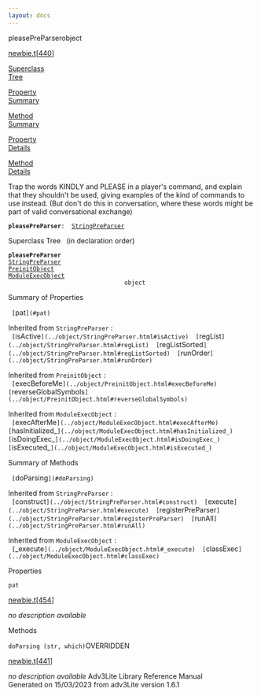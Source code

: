 ```yaml
---
layout: docs
---
```

<span class="title">pleasePreParser</span><span class="type">object</span>

[newbie.t](../file/newbie.t.html)\[[440](../source/newbie.t.html#440)\]

[Superclass  
Tree](#_SuperClassTree_)

[Property  
Summary](#_PropSummary_)

[Method  
Summary](#_MethodSummary_)

[Property  
Details](#_Properties_)

[Method  
Details](#_Methods_)



Trap the words KINDLY and PLEASE in a player's command, and explain that
they shouldn't be used, giving examples of the kind of commands to use
instead. (But don't do this in conversation, where these words might be
part of valid conversational exchange)

**`pleasePreParser`**` :   `[`StringPreParser`](../object/StringPreParser.html)



<span id="_SuperClassTree_"></span>



<span class="hdln">Superclass Tree</span>   (in declaration order)



**`pleasePreParser`**  
[`StringPreParser`](../object/StringPreParser.html)  
[`PreinitObject`](../object/PreinitObject.html)  
[`ModuleExecObject`](../object/ModuleExecObject.html)  
`                                 object`  
<span id="_PropSummary_"></span>



<span class="hdln">Summary of Properties</span>  



` [`pat`](#pat)  `

Inherited from `StringPreParser` :  
` [`isActive`](../object/StringPreParser.html#isActive)  [`regList`](../object/StringPreParser.html#regList)  [`regListSorted`](../object/StringPreParser.html#regListSorted)  [`runOrder`](../object/StringPreParser.html#runOrder)  `

Inherited from `PreinitObject` :  
` [`execBeforeMe`](../object/PreinitObject.html#execBeforeMe)  [`reverseGlobalSymbols`](../object/PreinitObject.html#reverseGlobalSymbols)  `

Inherited from `ModuleExecObject` :  
` [`execAfterMe`](../object/ModuleExecObject.html#execAfterMe)  [`hasInitialized_`](../object/ModuleExecObject.html#hasInitialized_)  [`isDoingExec_`](../object/ModuleExecObject.html#isDoingExec_)  [`isExecuted_`](../object/ModuleExecObject.html#isExecuted_)  `

<span id="_MethodSummary_"></span>



<span class="hdln">Summary of Methods</span>  



` [`doParsing`](#doParsing)  `

Inherited from `StringPreParser` :  
` [`construct`](../object/StringPreParser.html#construct)  [`execute`](../object/StringPreParser.html#execute)  [`registerPreParser`](../object/StringPreParser.html#registerPreParser)  [`runAll`](../object/StringPreParser.html#runAll)  `



Inherited from `ModuleExecObject` :  
` [`_execute`](../object/ModuleExecObject.html#_execute)  [`classExec`](../object/ModuleExecObject.html#classExec)  `

<span id="_Properties_"></span>



<span class="hdln">Properties</span>  



<span id="pat"></span>

`pat`

[newbie.t](../file/newbie.t.html)\[[454](../source/newbie.t.html#454)\]



*no description available*



<span id="_Methods_"></span>



<span class="hdln">Methods</span>  



<span id="doParsing"></span>

`doParsing (str, which)`<span class="rem">OVERRIDDEN</span>

[newbie.t](../file/newbie.t.html)\[[441](../source/newbie.t.html#441)\]



*no description available*
Adv3Lite Library Reference Manual  
Generated on 15/03/2023 from adv3Lite version 1.6.1


